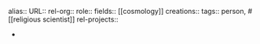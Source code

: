 alias::
URL::
rel-org::
role::
fields:: [[cosmology]]
creations::
tags:: person, #[[religious scientist]]
rel-projects::

-
